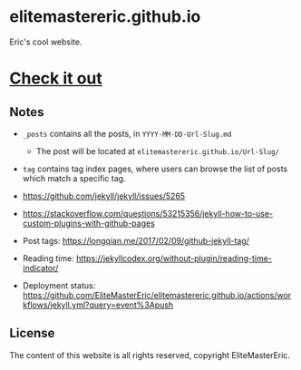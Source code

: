 # elitemastereric.github.io

Eric's cool website.

# [Check it out](https://elitemastereric.github.io/)

## Notes

- `_posts` contains all the posts, in `YYYY-MM-DD-Url-Slug.md`
    - The post will be located at `elitemastereric.github.io/Url-Slug/`
- `tag` contains tag index pages, where users can browse the list of posts which match a specific tag.

- https://github.com/jekyll/jekyll/issues/5265
- https://stackoverflow.com/questions/53215356/jekyll-how-to-use-custom-plugins-with-github-pages
- Post tags: https://longqian.me/2017/02/09/github-jekyll-tag/
- Reading time: https://jekyllcodex.org/without-plugin/reading-time-indicator/
- Deployment status: https://github.com/EliteMasterEric/elitemastereric.github.io/actions/workflows/jekyll.yml?query=event%3Apush

## License

The content of this website is all rights reserved, copyright EliteMasterEric.
